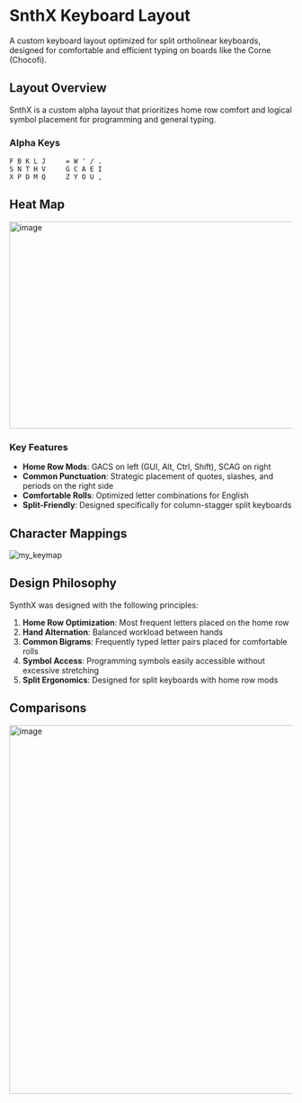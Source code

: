 # SnthX Keyboard Layout
A custom keyboard layout optimized for split ortholinear keyboards, designed for comfortable and efficient typing on boards like the Corne (Chocofi).

## Layout Overview

SnthX is a custom alpha layout that prioritizes home row comfort and logical symbol placement for programming and general typing.

### Alpha Keys

```
F B K L J     = W ' / .
S N T H V     G C A E I
X P D M Q     Z Y O U ,
```
## Heat Map
<img width="950" height="368" alt="image" src="https://github.com/user-attachments/assets/59f55682-0260-40d5-936f-b715b8b6e9d3" />

### Key Features

- **Home Row Mods**: GACS on left (GUI, Alt, Ctrl, Shift), SCAG on right
- **Common Punctuation**: Strategic placement of quotes, slashes, and periods on the right side
- **Comfortable Rolls**: Optimized letter combinations for English
- **Split-Friendly**: Designed specifically for column-stagger split keyboards

## Character Mappings

<img alt="my_keymap" src="https://github.com/user-attachments/assets/8ca3368b-3e5c-4b4a-82a5-bee394172ec7" />

## Design Philosophy

SynthX was designed with the following principles:

1. **Home Row Optimization**: Most frequent letters placed on the home row
2. **Hand Alternation**: Balanced workload between hands
3. **Common Bigrams**: Frequently typed letter pairs placed for comfortable rolls
4. **Symbol Access**: Programming symbols easily accessible without excessive stretching
5. **Split Ergonomics**: Designed for split keyboards with home row mods

## Comparisons
<img width="1182" height="655" alt="image" src="https://github.com/user-attachments/assets/ba2f5c21-677c-4bc6-afc9-a5ffdfb4cd3d" />
